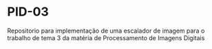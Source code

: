 # PID-03
Repositorio para implementação de uma escalador de imagem para o trabalho de tema 3 da matéria de Processamento de Imagens Digitais
